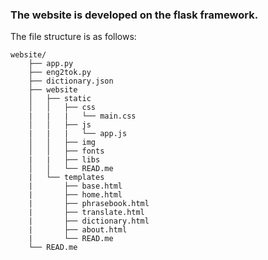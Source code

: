 ### The website is developed on the flask framework. 

The file structure is as follows:

```
website/
    ├── app.py
    ├── eng2tok.py
    ├── dictionary.json
    ├── website
    │   ├── static
    │   │   ├── css
    |   |   |   └── main.css
    │   │   ├── js
    |   |   |   └── app.js
    │   │   ├── img
    │   │   ├── fonts
    |   |   ├── libs 
    │   │   └── READ.me
    |   └── templates
    |       ├── base.html
    |       ├── home.html
    |       ├── phrasebook.html
    |       ├── translate.html
    |       ├── dictionary.html
    |       ├── about.html
    |       └── READ.me
    └── READ.me
```

